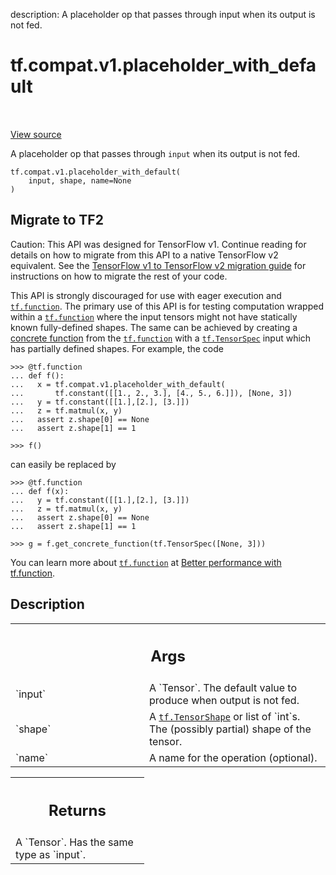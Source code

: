 description: A placeholder op that passes through input when its output is not fed.

<div itemscope itemtype="http://developers.google.com/ReferenceObject">
<meta itemprop="name" content="tf.compat.v1.placeholder_with_default" />
<meta itemprop="path" content="Stable" />
</div>

# tf.compat.v1.placeholder_with_default

<!-- Insert buttons and diff -->

<table class="tfo-notebook-buttons tfo-api nocontent" align="left">

</table>

<a target="_blank" class="external" href="/code/stable/tensorflow/python/ops/array_ops.py">View source</a>



A placeholder op that passes through `input` when its output is not fed.


<pre class="devsite-click-to-copy prettyprint lang-py tfo-signature-link">
<code>tf.compat.v1.placeholder_with_default(
    input, shape, name=None
)
</code></pre>





 <section><devsite-expandable expanded>
 <h2 class="showalways">Migrate to TF2</h2>

Caution: This API was designed for TensorFlow v1.
Continue reading for details on how to migrate from this API to a native
TensorFlow v2 equivalent. See the
[TensorFlow v1 to TensorFlow v2 migration guide](https://www.tensorflow.org/guide/migrate)
for instructions on how to migrate the rest of your code.

This API is strongly discouraged for use with eager execution and
<a href="../../../tf/function.md"><code>tf.function</code></a>. The primary use of this API is for testing computation wrapped
within a <a href="../../../tf/function.md"><code>tf.function</code></a> where the input tensors might not have statically known
fully-defined shapes. The same can be achieved by creating a
[concrete function](
https://www.tensorflow.org/guide/function#obtaining_concrete_functions)
from the <a href="../../../tf/function.md"><code>tf.function</code></a> with a <a href="../../../tf/TensorSpec.md"><code>tf.TensorSpec</code></a> input which has partially
defined shapes. For example, the code

```
>>> @tf.function
... def f():
...   x = tf.compat.v1.placeholder_with_default(
...       tf.constant([[1., 2., 3.], [4., 5., 6.]]), [None, 3])
...   y = tf.constant([[1.],[2.], [3.]])
...   z = tf.matmul(x, y)
...   assert z.shape[0] == None
...   assert z.shape[1] == 1
```

```
>>> f()
```

can easily be replaced by

```
>>> @tf.function
... def f(x):
...   y = tf.constant([[1.],[2.], [3.]])
...   z = tf.matmul(x, y)
...   assert z.shape[0] == None
...   assert z.shape[1] == 1
```

```
>>> g = f.get_concrete_function(tf.TensorSpec([None, 3]))
```

You can learn more about <a href="../../../tf/function.md"><code>tf.function</code></a> at [Better
performance with tf.function](https://www.tensorflow.org/guide/function).

 </aside></devsite-expandable></section>

<h2>Description</h2>

<!-- Placeholder for "Used in" -->



<!-- Tabular view -->
 <table class="responsive fixed orange">
<colgroup><col width="214px"><col></colgroup>
<tr><th colspan="2"><h2 class="add-link">Args</h2></th></tr>

<tr>
<td>
`input`<a id="input"></a>
</td>
<td>
A `Tensor`. The default value to produce when output is not fed.
</td>
</tr><tr>
<td>
`shape`<a id="shape"></a>
</td>
<td>
A <a href="../../../tf/TensorShape.md"><code>tf.TensorShape</code></a> or list of `int`s. The (possibly partial) shape of
the tensor.
</td>
</tr><tr>
<td>
`name`<a id="name"></a>
</td>
<td>
A name for the operation (optional).
</td>
</tr>
</table>



<!-- Tabular view -->
 <table class="responsive fixed orange">
<colgroup><col width="214px"><col></colgroup>
<tr><th colspan="2"><h2 class="add-link">Returns</h2></th></tr>
<tr class="alt">
<td colspan="2">
A `Tensor`. Has the same type as `input`.
</td>
</tr>

</table>

